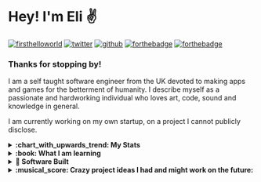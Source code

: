 # Hey! I'm Eli :v:
[![firsthelloworld](https://time-since-hello-world-8cu87k2ds-eli-me.vercel.app/api)](https://time-since-hello-world-8cu87k2ds-eli-me.vercel.app/api)
[![twitter](https://img.shields.io/twitter/follow/eliDarkwood?label=followers&logo=twitter&color=%23007ec6&style=plastic)](https://twitter.com/EliDarkwood)
[![github](https://img.shields.io/github/followers/eli-me?logo=github&style=plastic)](https://github.com/eli-me?tab=followers)
[![forthebadge](https://forthebadge.com/images/badges/powered-by-black-magic.svg)](https://forthebadge.com)
[![forthebadge](https://forthebadge.com/images/badges/contains-technical-debt.svg)](https://forthebadge.com)

### Thanks for stopping by!
I am a self taught software engineer from the UK devoted to making apps and games for the betterment of humanity. I describe myself as a passionate and hardworking individual who loves art, code, sound and knowledge in general.

I am currently working on my own startup, on a project I cannot publicly disclose.

<details>
  <summary><b>:chart_with_upwards_trend: My Stats</b></summary><br/>
	
[![Eli 's github stats](https://github-readme-stats.vercel.app/api?username=eli-me&theme=synthwave)](https://github.com/eli-me/github-readme-stats)
[![Eli's wakatime stats](https://github-readme-stats.vercel.app/api/wakatime?username=eli_me&theme=synthwave)](https://wakatime.com/@eli_me)
</details>

<details>
  <summary><b>:book: What I am learning</b></summary><br/>
	
	- Datastructures and Algorithms
	- Nuts and bolts behind a compiler
	- LLVM
	- Clean coding
	- Project management & automation
	- CI/CD
	- DSP
	- Cloud services and tools
	- Rust
	- Human languages
</details>

<details>
  <summary><b>🚀 Software Built</b></summary><br/>
	
	- Discord bots
	- CRM systems
	- Videogames
	- Mobile Apps
	- Web Apps
	- Web scrapping apps
	- Cybersecurity applications
	- Interactive apps for marketing
	- 3D Simulations
</details>


<details>
  <summary><b>:musical_score: Crazy project ideas I had and might work on the future: </b></summary><br/>
	
	- A computer OS for blind and disabled people
	- A highly visual programming language based on UML charts with built-in support for state management and visualization of complex systems
	- An audio player with the capability of mixing your favourite game soundtracks into different styles
	- Standards rulebook for building human, ethical AI systems and simulations for future generations
	- Design Software for tattoo artists
	- Musical emotions AI
</details>
